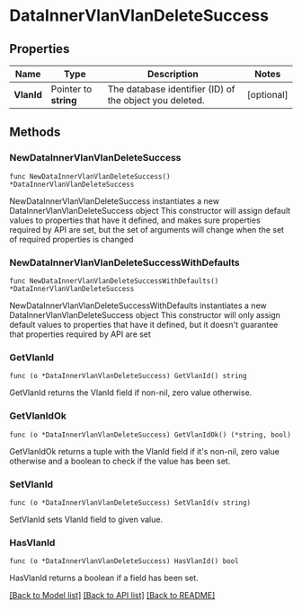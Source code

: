 # DataInnerVlanVlanDeleteSuccess

## Properties

Name | Type | Description | Notes
------------ | ------------- | ------------- | -------------
**VlanId** | Pointer to **string** | The database identifier (ID) of the object you deleted. | [optional] 

## Methods

### NewDataInnerVlanVlanDeleteSuccess

`func NewDataInnerVlanVlanDeleteSuccess() *DataInnerVlanVlanDeleteSuccess`

NewDataInnerVlanVlanDeleteSuccess instantiates a new DataInnerVlanVlanDeleteSuccess object
This constructor will assign default values to properties that have it defined,
and makes sure properties required by API are set, but the set of arguments
will change when the set of required properties is changed

### NewDataInnerVlanVlanDeleteSuccessWithDefaults

`func NewDataInnerVlanVlanDeleteSuccessWithDefaults() *DataInnerVlanVlanDeleteSuccess`

NewDataInnerVlanVlanDeleteSuccessWithDefaults instantiates a new DataInnerVlanVlanDeleteSuccess object
This constructor will only assign default values to properties that have it defined,
but it doesn't guarantee that properties required by API are set

### GetVlanId

`func (o *DataInnerVlanVlanDeleteSuccess) GetVlanId() string`

GetVlanId returns the VlanId field if non-nil, zero value otherwise.

### GetVlanIdOk

`func (o *DataInnerVlanVlanDeleteSuccess) GetVlanIdOk() (*string, bool)`

GetVlanIdOk returns a tuple with the VlanId field if it's non-nil, zero value otherwise
and a boolean to check if the value has been set.

### SetVlanId

`func (o *DataInnerVlanVlanDeleteSuccess) SetVlanId(v string)`

SetVlanId sets VlanId field to given value.

### HasVlanId

`func (o *DataInnerVlanVlanDeleteSuccess) HasVlanId() bool`

HasVlanId returns a boolean if a field has been set.


[[Back to Model list]](../README.md#documentation-for-models) [[Back to API list]](../README.md#documentation-for-api-endpoints) [[Back to README]](../README.md)


